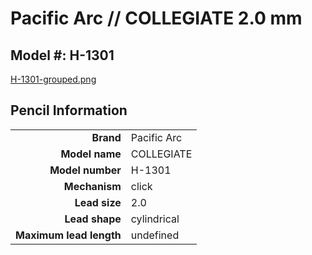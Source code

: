 # Pacific Arc // COLLEGIATE 2.0 mm

## Model #: H-1301

[H-1301-grouped.png](H-1301-grouped.png)

## Pencil Information

|     |     |
| ---: | :--- |
| **Brand** | Pacific Arc |
| **Model name** | COLLEGIATE |
| **Model number** | H-1301 |
| **Mechanism** | click |
| **Lead size** | 2.0 |
| **Lead shape** | cylindrical |
| **Maximum lead length** | undefined |
